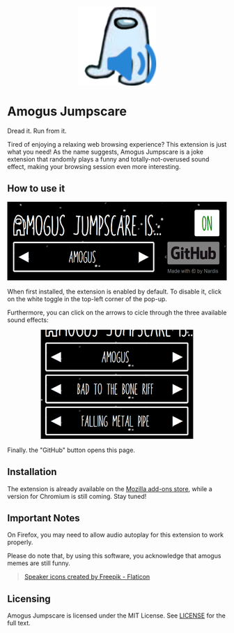 <p align="center">
  <img alt='Icon of the extension' height='180px' src="images/icon_128.png" />
</p>

# Amogus Jumpscare
Dread it. Run from it.

Tired of enjoying a relaxing web browsing experience? This extension is just what you need!
As the name suggests, Amogus Jumpscare is a joke extension that randomly plays a funny and totally-not-overused sound effect, making your browsing session even more interesting.

## How to use it
<p align="center">
  <img alt='Icon of the extension' height='180px' src="screenshots/ui.png" />
</p>

When first installed, the extension is enabled by default. To disable it, click on the white toggle in the top-left corner of the pop-up.

Furthermore, you can click on the arrows to cicle through the three available sound effects:

<p align="center">
  <img alt='Icon of the extension' height='250px' src="screenshots/sounds.png" />
</p>

Finally. the "GitHub" button opens this page.

## Installation
The extension is already available on the [Mozilla add-ons store](https://addons.mozilla.org/it/firefox/addon/amogus-jumpscare/), while a version for Chromium is still coming. Stay tuned!

## Important Notes
On Firefox, you may need to allow audio autoplay for this extension to work properly.

Please do note that, by using this software, you acknowledge that amogus memes are still funny.
> <a href="https://www.flaticon.com/free-icons/speaker" title="speaker icons">Speaker icons created by Freepik - Flaticon</a>

## Licensing
Amogus Jumpscare is licensed under the MIT License. See [LICENSE](https://github.com/jazziNardis/Amogus-Jumpscare/blob/main/LICENSE) for the full text.
